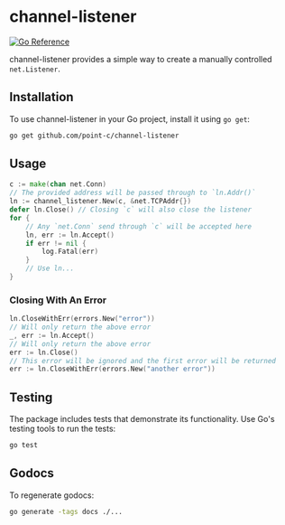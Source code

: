 # channel-listener

[![Go Reference](https://img.shields.io/badge/godoc-reference-%23007d9c.svg)](https://point-c.github.io/channel-listener)

channel-listener provides a simple way to create a manually controlled `net.Listener`.

## Installation

To use channel-listener in your Go project, install it using `go get`:

```bash
go get github.com/point-c/channel-listener
```

## Usage

```go
c := make(chan net.Conn)
// The provided address will be passed through to `ln.Addr()`
ln := channel_listener.New(c, &net.TCPAddr{})
defer ln.Close() // Closing `c` will also close the listener
for {
    // Any `net.Conn` send through `c` will be accepted here
	ln, err := ln.Accept()
	if err != nil {
		log.Fatal(err)
    }
	// Use ln...
}
```

### Closing With An Error

```go
ln.CloseWithErr(errors.New("error"))
// Will only return the above error
_, err := ln.Accept()
// Will only return the above error
err := ln.Close()
// This error will be ignored and the first error will be returned
err := ln.CloseWithErr(errors.New("another error"))
```

## Testing

The package includes tests that demonstrate its functionality. Use Go's testing tools to run the tests:

```bash
go test
```

## Godocs

To regenerate godocs:

```bash
go generate -tags docs ./...
```